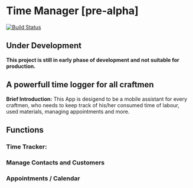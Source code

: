 # Time Manager [pre-alpha]

[![Build Status](https://travis-ci.org/softberry/timemanager.svg?branch=develop)](https://travis-ci.org/softberry/timemanager)

## Under Development

**This project is still in early phase of development and not suitable for production.**

## A powerfull time logger for all craftmen

**Brief Introduction:** This App is desigend to be a mobile assistant for every craftmen, who needs to keep track of his/her consumed time of labour, used materials, managing appointments and more.

## Functions

### Time Tracker:

### Manage Contacts and Customers

### Appointments / Calendar
